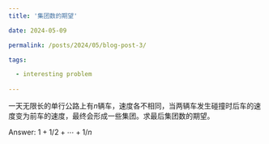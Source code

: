 ```yaml
---
title: '集团数的期望'

date: 2024-05-09

permalink: /posts/2024/05/blog-post-3/

tags:

  - interesting problem
  
---
```


 一天无限长的单行公路上有$n$辆车，速度各不相同，当两辆车发生碰撞时后车的速度变为前车的速度，最终会形成一些集团。求最后集团数的期望。


Answer: $1+1/2+\cdots+1/n$ 
